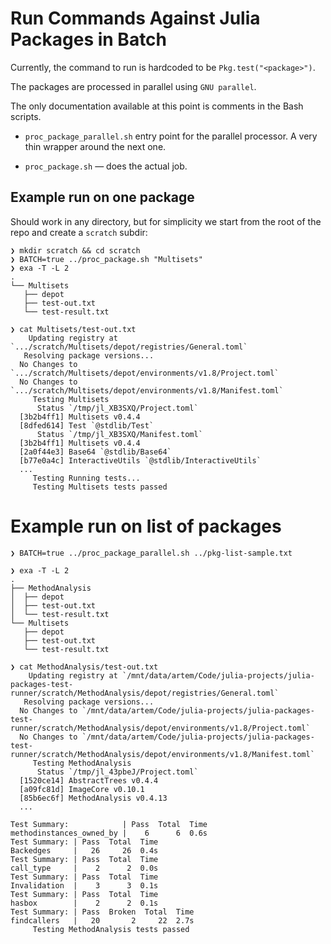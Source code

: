 # Run Commands Against Julia Packages in Batch

Currently, the command to run is hardcoded to be `Pkg.test("<package>")`.

The packages are processed in parallel using `GNU parallel`.

The only documentation available at this point is comments in the Bash scripts.

- `proc_package_parallel.sh` entry point for the parallel processor. A very thin
  wrapper around the next one.

- `proc_package.sh` — does the actual job.

## Example run on one package

Should work in any directory, but for simplicity we start from the root of the
repo and create a `scratch` subdir:

``` shellsession
❯ mkdir scratch && cd scratch
❯ BATCH=true ../proc_package.sh "Multisets"
❯ exa -T -L 2
.
└── Multisets
   ├── depot
   ├── test-out.txt
   └── test-result.txt

❯ cat Multisets/test-out.txt
    Updating registry at `.../scratch/Multisets/depot/registries/General.toml`
   Resolving package versions...
  No Changes to `.../scratch/Multisets/depot/environments/v1.8/Project.toml`
  No Changes to `.../scratch/Multisets/depot/environments/v1.8/Manifest.toml`
     Testing Multisets
      Status `/tmp/jl_XB3SXQ/Project.toml`
  [3b2b4ff1] Multisets v0.4.4
  [8dfed614] Test `@stdlib/Test`
      Status `/tmp/jl_XB3SXQ/Manifest.toml`
  [3b2b4ff1] Multisets v0.4.4
  [2a0f44e3] Base64 `@stdlib/Base64`
  [b77e0a4c] InteractiveUtils `@stdlib/InteractiveUtils`
  ...
     Testing Running tests...
     Testing Multisets tests passed 

```

# Example run on list of packages

``` shellsession
❯ BATCH=true ../proc_package_parallel.sh ../pkg-list-sample.txt

❯ exa -T -L 2
.
├── MethodAnalysis
│  ├── depot
│  ├── test-out.txt
│  └── test-result.txt
└── Multisets
   ├── depot
   ├── test-out.txt
   └── test-result.txt

❯ cat MethodAnalysis/test-out.txt
    Updating registry at `/mnt/data/artem/Code/julia-projects/julia-packages-test-runner/scratch/MethodAnalysis/depot/registries/General.toml`
   Resolving package versions...
  No Changes to `/mnt/data/artem/Code/julia-projects/julia-packages-test-runner/scratch/MethodAnalysis/depot/environments/v1.8/Project.toml`
  No Changes to `/mnt/data/artem/Code/julia-projects/julia-packages-test-runner/scratch/MethodAnalysis/depot/environments/v1.8/Manifest.toml`
     Testing MethodAnalysis
      Status `/tmp/jl_43pbeJ/Project.toml`
  [1520ce14] AbstractTrees v0.4.4
  [a09fc81d] ImageCore v0.10.1
  [85b6ec6f] MethodAnalysis v0.4.13
  ...

Test Summary:            | Pass  Total  Time
methodinstances_owned_by |    6      6  0.6s
Test Summary: | Pass  Total  Time
Backedges     |   26     26  0.4s
Test Summary: | Pass  Total  Time
call_type     |    2      2  0.0s
Test Summary: | Pass  Total  Time
Invalidation  |    3      3  0.1s
Test Summary: | Pass  Total  Time
hasbox        |    2      2  0.1s
Test Summary: | Pass  Broken  Total  Time
findcallers   |   20       2     22  2.7s
     Testing MethodAnalysis tests passed 
```
